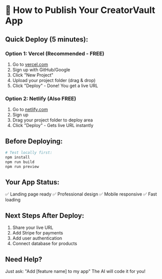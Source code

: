# 🚀 How to Publish Your CreatorVault App

## Quick Deploy (5 minutes):

### Option 1: Vercel (Recommended - FREE)
1. Go to [vercel.com](https://vercel.com)
2. Sign up with GitHub/Google
3. Click "New Project" 
4. Upload your project folder (drag & drop)
5. Click "Deploy" - Done! You get a live URL

### Option 2: Netlify (Also FREE)
1. Go to [netlify.com](https://netlify.com)
2. Sign up 
3. Drag your project folder to deploy area
4. Click "Deploy" - Gets live URL instantly

## Before Deploying:
```bash
# Test locally first:
npm install
npm run build
npm run preview
```

## Your App Status:
✅ Landing page ready
✅ Professional design
✅ Mobile responsive
✅ Fast loading

## Next Steps After Deploy:
1. Share your live URL
2. Add Stripe for payments
3. Add user authentication
4. Connect database for products

## Need Help?
Just ask: "Add [feature name] to my app"
The AI will code it for you!